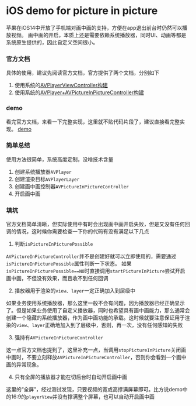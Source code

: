# iOS demo for picture in picture

苹果在iOS14中开放了手机端对画中画的支持，方便在app退出前台时仍然可以播放视频。
画中画的开启，本质上还是需要依赖系统播放器，同时UI、动画等都是系统原生提供的，因此自定义空间很小。

### 官方文档
具体的使用，建议先阅读官方文档，官方提供了两个文档，分别如下

1. 使用系统的[AVPlayerViewController构建](https://developer.apple.com/documentation/avkit/adopting_picture_in_picture_in_a_standard_player?language=objc)
2. 使用系统的[AVPlayer+AVPictureInPictureController构建](https://developer.apple.com/documentation/avkit/adopting_picture_in_picture_in_a_custom_player?language=objc)

### demo
看完官方文档，来看一下完整实现，这里就不贴代码片段了，建议直接看完整实现。
[demo](https://github.com/XT-W/pip)

### 简单总结

使用方法很简单，系统高度定制，没啥技术含量

1. 创建系统播放器`AVPlayer`
2. 创建渲染目标`AVPlayerLayer`
3. 创建画中画控制器`AVPictureInPictureController`
4. 开启画中画

### 填坑

官方文档简单清晰，但实际使用中有时会出现画中画开启失败，但是又没有任何回调的情况，这时候你需要检查一下你的代码有没有满足以下几点

1. 判断`isPictureInPicturePossible`

`AVPictureInPictureController`并不是创建好就可以立即使用的，需要通过`isPictureInPicturePossible`属性判断一下状态。
如果`isPictureInPicturePossible==NO`时直接调用`startPictureInPicture`尝试开启画中画，不但没有效果，而且收不到任何回调

2. 播放器用于渲染的`view`、`layer`一定正确加入到层级中

如果业务使用系统播放器，那么这里一般不会有问题，因为播放器已经正确显示了。但是如果业务使用了自定义播放器，同时也希望具有画中画能力，那么通常会创建一个隐藏的系统播放器，作为画中画功能的承载。这时候就要注意保证用于渲染的`view`、`layer`正确地加入到了层级中，否则，再一次，没有任何感知的失败

3. 强持有`AVPictureInPictureController`

这一点官方文档也提到了，这里补充一点，当调用`stopPictureInPicture`关闭画中画时，不要立刻释放`AVPictureInPictureController`，否则你会看到一个画中画的异常现象。

4. 只有全屏的播放器才能在切后台时自动开启画中画

这里的“全屏”，经过测试发现，只要视频的宽或高撑满屏幕即可。比方说demo中的16:9的`playerView`并没有撑满整个屏幕，也可以自动开启画中画

